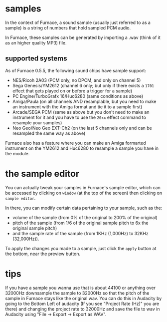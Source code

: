 # samples

In the context of Furnace, a sound sample (usually just referred to as a sample) is a string of numbers that hold sampled PCM audio.

In Furnace, these samples can be generated by importing a .wav (think of it as an higher quality MP3) file.

## supported systems

As of Furnace 0.5.5, the following sound chips have sample support:
 - NES/Ricoh 2A03 (PCM only, no DPCM, and only on channel 5)
 - Sega Genesis/YM2612 (channel 6 only; but only if there exists a `1701` effect that gets played on or before a trigger for a sample)
 - PC Engine/TurboGrafx 16/Huc6280 (same conditions as above)
 - Amiga/Paula (on all channels AND resamplable, but you need to make an instrument with the Amiga format and tie it to a sample first)
 - Arcade/SEGA PCM (same as above but you don't need to make an instrument for it and you have to use the `20xx` effect command to resample your samples)
 - Neo Geo/Neo Geo EXT-Ch2 (on the last 5 channels only and can be resampled the same way as above)

Furnace also has a feature where you can make an Amiga formarted instrument on the YM2612 and Huc6280 to resample a sample you have in the module.

# the sample editor

You can actually tweak your samples in Furnace's sample editor, which can be accessed by clicking on `window` (at the top of the screen) then clicking on `sample editor`.

In there, you can modify certain data pertaining to your sample, such as the:
 - volume of the sample (from 0% of the original to 200% of the original)
 - pitch of the sample (from 1/6 of the original sample pitch to 6x the original sample pitch)
 - and the sample rate of the sample (from 1KHz (1,000Hz) to 32KHz (32,000Hz)).

To apply the changes you made to a sample, just click the `apply` button at the bottom, near the preview button.

# tips
If you have a sample you wanna use that is about 44100 or anything over 32000Hz downsample the sample to 32000Hz so that the pitch of the sample in Furnace stays like the original wav. You can do this in Audacity by going to the Bottom Left of audacity (If you see "Project Rate (Hz)" you are there) and changing the project rate to 32000Hz and save the file to wav in Audacity using "File -> Export -> Export as WAV".
